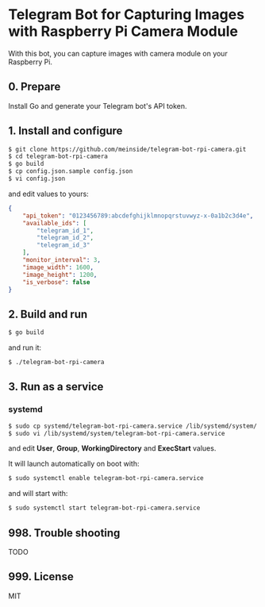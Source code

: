 # Telegram Bot for Capturing Images with Raspberry Pi Camera Module

With this bot, you can capture images with camera module on your Raspberry Pi.

## 0. Prepare

Install Go and generate your Telegram bot's API token.

## 1. Install and configure

```bash
$ git clone https://github.com/meinside/telegram-bot-rpi-camera.git
$ cd telegram-bot-rpi-camera
$ go build
$ cp config.json.sample config.json
$ vi config.json
```

and edit values to yours:

```json
{
	"api_token": "0123456789:abcdefghijklmnopqrstuvwyz-x-0a1b2c3d4e",
	"available_ids": [
		"telegram_id_1",
		"telegram_id_2",
		"telegram_id_3"
	],
	"monitor_interval": 3,
	"image_width": 1600,
	"image_height": 1200,
	"is_verbose": false
}
```

## 2. Build and run

```bash
$ go build
```

and run it:

```bash
$ ./telegram-bot-rpi-camera
```

## 3. Run as a service

### systemd

```bash
$ sudo cp systemd/telegram-bot-rpi-camera.service /lib/systemd/system/
$ sudo vi /lib/systemd/system/telegram-bot-rpi-camera.service
```

and edit **User**, **Group**, **WorkingDirectory** and **ExecStart** values.

It will launch automatically on boot with:

```bash
$ sudo systemctl enable telegram-bot-rpi-camera.service
```

and will start with:

```bash
$ sudo systemctl start telegram-bot-rpi-camera.service
```

## 998. Trouble shooting

TODO

## 999. License

MIT


